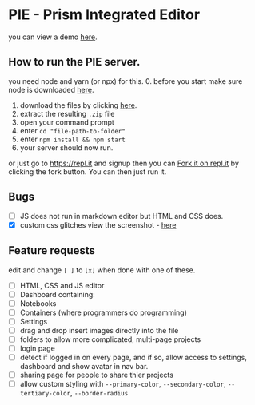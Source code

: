 # PIE - Prism Integrated Editor
you can view a demo [here](https://PIE-Nodejs.foxglovedev.repl.co).

## How to run the PIE server.
you need node and yarn (or npx) for this.
 0. before you start make sure node is downloaded [here](https://nodejs.org/en/download/).
 1. download the files by clicking [here](https://github.com/Poly-Development/PIE-Nodejs/archive/master.zip).
 2. extract the resulting `.zip` file
 3. open your command prompt
 4. enter `cd "file-path-to-folder"`
 5. enter `npm install && npm start`
 6. your server should now run.

or just go to https://repl.it and signup then you can
[Fork it on repl.it](https://repl.it/@FoxgloveDev/PIE-Nodejs) by clicking the fork button.
You can then just run it.

## Bugs
- [ ]  JS does not run in markdown editor but HTML and CSS does.
- [x]  custom css glitches 
  view the screenshot - [here](https://storage.googleapis.com/replit/images/1597169241739_a612efa7735c022a67fbc84fb06bd3bb.png)
  
## Feature requests
edit and change `[ ]` to `[x]` when done with one of these.

 - [ ]  HTML, CSS and JS editor
 - [ ]  Dashboard containing:
   - [ ]  Notebooks
   - [ ]  Containers (where programmers do programming)
 - [ ]  Settings
 - [ ]  drag and drop insert images directly into the file
 - [ ]  folders to allow more complicated, multi-page projects
 - [ ]  login page
 - [ ]  detect if logged in on every page, and if so, allow access to settings, dashboard and show avatar in nav bar.
 - [ ]  sharing page for people to share thier projects
 - [ ]  allow custom styling with `--primary-color`, `--secondary-color`, `--tertiary-color`, `--border-radius`
